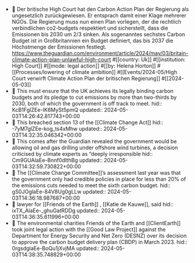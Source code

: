 - 📝 Der britische High Court hat den Carbon Action Plan der Regierung als ungesetzlich zurückgewiesen. Er entsprach damit einer Klage mehrerer NGOs. Die Regierung muss nun einen Plan vorlegen, der die rechtlich verbindlichen co2-budgets respektiert und sicherstellt, dass die Emissionen bis 2030 um 2/3 sinken. Als sogenanntes sechstes Carbon Budget ist in Großbritannien ein Budget definiert, das bis 2037 die Höchstmenge der Emissionen festlegt. https://www.theguardian.com/environment/article/2024/may/03/britain-climate-action-plan-unlawful-high-court #[[country: Uk]] #[[institution: High Court]] #[[mode: legal action]] #[[by: Helena Horton]] #[[Processes/lowering of climate ambition]] #[[Events/2024-05/High Court verwirft Climate Action Plan der britischen Regierung]] #[[2024-05-03]]
- 📌 This must ensure that the UK achieves its legally binding carbon budgets and its pledge to cut emissions by more than two-thirds by 2030, both of which the government is off track to meet.
  hid:: KcB1FglZEe-IK6MySt5pmQ
  updated:: 2024-05-03T14:26:42.817743+00:00
- 📌 This breached section 13 of the [[Climate Change Act]]
  hid:: -7yM7glZEe-kog_ts4xMhw
  updated:: 2024-05-03T14:32:35.046342+00:00
- 📌 This comes after the Guardian revealed the government would be allowing oil and gas drilling under offshore wind turbines, a decision criticised by climate experts as “deeply irresponsible
  hid:: Cm9GUAlaEe-Bnnf0dlthBg
  updated:: 2024-05-03T14:32:59.730822+00:00
- 📌 The [[Climate Change Committee]]’s assessment last year was that the government only had credible policies in place for less than 20% of the emissions cuts needed to meet the sixth carbon budget.
  hid:: gS0JOglaEe-84V8Ug0gLLw
  updated:: 2024-05-03T14:36:18.987687+00:00
- 📌 lawyer for [[Friends of the Earth]] , [[Katie de Kauwe]], said
  hid:: ixTX_AlaEe-_ghuGatRDDg
  updated:: 2024-05-03T14:36:35.611996+00:00
- 📌 The environmental charities Friends of the Earth and [[ClientEarth]] took joint legal action with the [[Good Law Project]] against the Department for Energy Security and Net Zero (DESNZ) over its decision to approve the carbon budget delivery plan (CBDP) in March 2023.
  hid:: 0rgsdglaEe-BoQu1jXvjMA
  updated:: 2024-05-03T14:38:35.748829+00:00